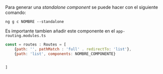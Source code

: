 Para generar una *standalone component* se puede hacer con el siguiente comando: 

```
ng g c NOMBRE --standalone
```

Es importante tambien añadir este componente en el `app-routing.modules.ts`

```js
const = routes : Routes = [
	{path: '', pathMatch : 'full' . redirectTo: 'list'},
	{path: 'list', components: NOMBRE_COMPONENTE}


]